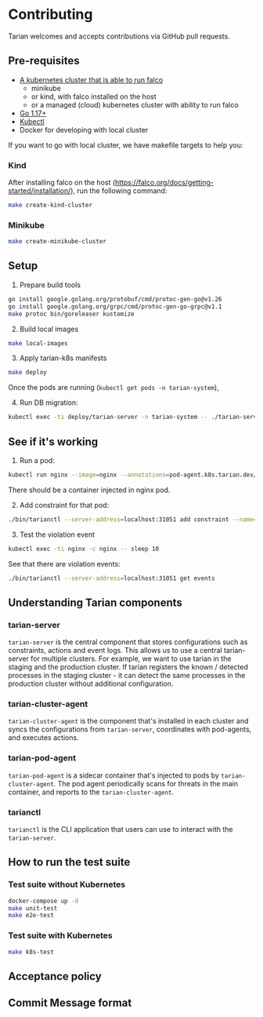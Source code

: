 # Contributing

Tarian welcomes and accepts contributions via GitHub pull requests.

## Pre-requisites

- [A kubernetes cluster that is able to run falco](https://falco.org/docs/getting-started/third-party/learning/) 
  - minikube
  - or kind, with falco installed on the host
  - or a managed (cloud) kubernetes cluster with ability to run falco
- [Go 1.17+](https://golang.org/)
- [Kubectl](https://kubernetes.io/docs/tasks/tools/)
- Docker for developing with local cluster

If you want to go with local cluster, we have makefile targets to help you:

### Kind

After installing falco on the host (https://falco.org/docs/getting-started/installation/), run the following command:

```bash
make create-kind-cluster
```

### Minikube

```bash
make create-minikube-cluster
```


## Setup

1. Prepare build tools

```bash
go install google.golang.org/protobuf/cmd/protoc-gen-go@v1.26
go install google.golang.org/grpc/cmd/protoc-gen-go-grpc@v1.1
make protoc bin/goreleaser kustomize
```

2. Build local images

```bash
make local-images
```

3. Apply tarian-k8s manifests

```bash
make deploy
```

Once the pods are running (`kubectl get pods -n tarian-system`),

4. Run DB migration:

```bash
kubectl exec -ti deploy/tarian-server -n tarian-system -- ./tarian-server db migrate
```

## See if it's working

1. Run a pod:

```bash
kubectl run nginx --image=nginx --annotations=pod-agent.k8s.tarian.dev/threat-scan=true
```

There should be a container injected in nginx pod.

2. Add constraint for that pod:

```bash
./bin/tarianctl --server-address=localhost:31051 add constraint --name=nginx --namespace default --match-labels run=nginx --allowed-processes=pause,tarian-pod-agent,nginx
```

3. Test the violation event

```bash
kubectl exec -ti nginx -c nginx -- sleep 10
```

See that there are violation events:

```bash
./bin/tarianctl --server-address=localhost:31051 get events
```


## Understanding Tarian components

### tarian-server

`tarian-server` is the central component that stores configurations such as constraints, actions and event logs. This allows us to use a central tarian-server for 
multiple clusters. For example, we want to use tarian in the staging and the production cluster. If tarian registers the known / detected processes in the staging cluster - it can detect the same processes in the production cluster without additional configuration.

### tarian-cluster-agent

`tarian-cluster-agent` is the component that's installed in each cluster and syncs the configurations from `tarian-server`, coordinates with pod-agents, and executes actions.

### tarian-pod-agent

`tarian-pod-agent` is a sidecar container that's injected to pods by `tarian-cluster-agent`. The pod agent periodically scans for threats in the main container, and reports to the `tarian-cluster-agent`.

### tarianctl

`tarianctl` is the CLI application that users can use to interact with the `tarian-server`.


## How to run the test suite

### Test suite without Kubernetes

```bash
docker-compose up -d
make unit-test
make e2e-test
```


### Test suite with Kubernetes

```bash
make k8s-test
```


## Acceptance policy

## Commit Message format
